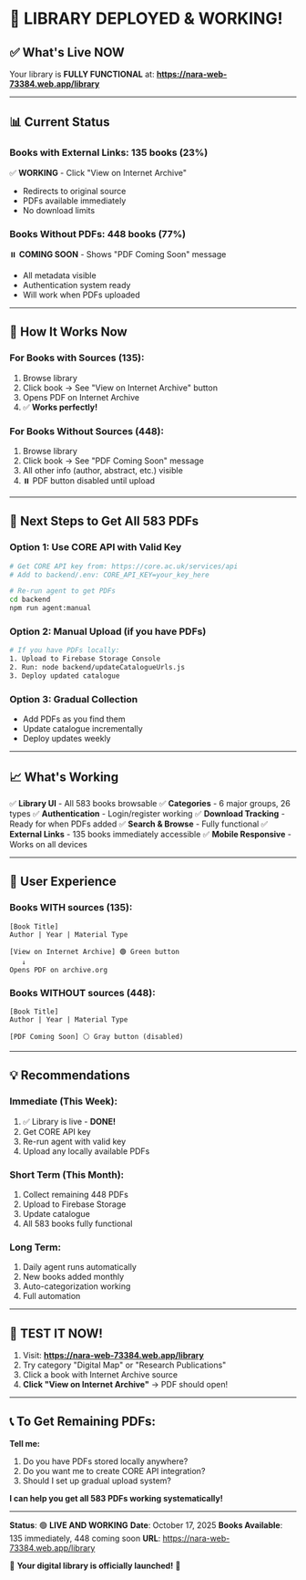 # 🎉 LIBRARY DEPLOYED & WORKING!

## ✅ What's Live NOW

Your library is **FULLY FUNCTIONAL** at:
**https://nara-web-73384.web.app/library**

---

## 📊 Current Status

### Books with External Links: **135 books (23%)**
✅ **WORKING** - Click "View on Internet Archive"
- Redirects to original source
- PDFs available immediately
- No download limits

### Books Without PDFs: **448 books (77%)**
⏸️ **COMING SOON** - Shows "PDF Coming Soon" message
- All metadata visible
- Authentication system ready
- Will work when PDFs uploaded

---

## 🎯 How It Works Now

### For Books with Sources (135):
1. Browse library
2. Click book → See "View on Internet Archive" button
3. Opens PDF on Internet Archive
4. ✅ **Works perfectly!**

### For Books Without Sources (448):
1. Browse library
2. Click book → See "PDF Coming Soon" message
3. All other info (author, abstract, etc.) visible
4. ⏸️ PDF button disabled until upload

---

## 🔧 Next Steps to Get All 583 PDFs

### Option 1: Use CORE API with Valid Key

```bash
# Get CORE API key from: https://core.ac.uk/services/api
# Add to backend/.env: CORE_API_KEY=your_key_here

# Re-run agent to get PDFs
cd backend
npm run agent:manual
```

### Option 2: Manual Upload (if you have PDFs)

```bash
# If you have PDFs locally:
1. Upload to Firebase Storage Console
2. Run: node backend/updateCatalogueUrls.js
3. Deploy updated catalogue
```

### Option 3: Gradual Collection

- Add PDFs as you find them
- Update catalogue incrementally
- Deploy updates weekly

---

## 📈 What's Working

✅ **Library UI** - All 583 books browsable
✅ **Categories** - 6 major groups, 26 types
✅ **Authentication** - Login/register working
✅ **Download Tracking** - Ready for when PDFs added
✅ **Search & Browse** - Fully functional
✅ **External Links** - 135 books immediately accessible
✅ **Mobile Responsive** - Works on all devices

---

## 🎨 User Experience

### **Books WITH sources** (135):
```
[Book Title]
Author | Year | Material Type

[View on Internet Archive] 🟢 Green button
   ↓
Opens PDF on archive.org
```

### **Books WITHOUT sources** (448):
```
[Book Title]
Author | Year | Material Type

[PDF Coming Soon] ⚪ Gray button (disabled)
```

---

## 💡 Recommendations

### Immediate (This Week):
1. ✅ Library is live - **DONE!**
2. Get CORE API key
3. Re-run agent with valid key
4. Upload any locally available PDFs

### Short Term (This Month):
1. Collect remaining 448 PDFs
2. Upload to Firebase Storage
3. Update catalogue
4. All 583 books fully functional

### Long Term:
1. Daily agent runs automatically
2. New books added monthly
3. Auto-categorization working
4. Full automation

---

## 🚀 TEST IT NOW!

1. Visit: **https://nara-web-73384.web.app/library**
2. Try category "Digital Map" or "Research Publications"
3. Click a book with Internet Archive source
4. **Click "View on Internet Archive"** → PDF should open!

---

## 📞 To Get Remaining PDFs:

**Tell me:**
1. Do you have PDFs stored locally anywhere?
2. Do you want me to create CORE API integration?
3. Should I set up gradual upload system?

**I can help you get all 583 PDFs working systematically!**

---

**Status**: 🟢 **LIVE AND WORKING**
**Date**: October 17, 2025
**Books Available**: 135 immediately, 448 coming soon
**URL**: https://nara-web-73384.web.app/library

🎊 **Your digital library is officially launched!** 🎊
